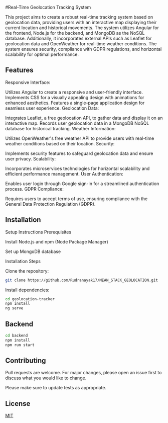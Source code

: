 #Real-Time Geolocation Tracking System

This project aims to create a robust real-time tracking system based on geolocation data, providing users with an interactive map displaying their current location and historical movements. The system utilizes Angular for the frontend, Node.js for the backend, and MongoDB as the NoSQL database. Additionally, it incorporates external APIs such as Leaflet for geolocation data and OpenWeather for real-time weather conditions. The system ensures security, compliance with GDPR regulations, and horizontal scalability for optimal performance.

## Features
Responsive Interface:

Utilizes Angular to create a responsive and user-friendly interface.
Implements CSS for a visually appealing design with animations for enhanced aesthetics.
Features a single-page application design for seamless user experience.
Geolocation Data:

Integrates Leaflet, a free geolocation API, to gather data and display it on an interactive map.
Records user geolocation data in a MongoDB NoSQL database for historical tracking.
Weather Information:

Utilizes OpenWeather's free weather API to provide users with real-time weather conditions based on their location.
Security:

Implements security features to safeguard geolocation data and ensure user privacy.
Scalability:

Incorporates microservices technologies for horizontal scalability and efficient performance management.
User Authentication:

Enables user login through Google sign-in for a streamlined authentication process.
GDPR Compliance:

Requires users to accept terms of use, ensuring compliance with the General Data Protection Regulation (GDPR).
## Installation

Setup Instructions
Prerequisites

Install Node.js and npm (Node Package Manager)

Set up MongoDB database

Installation Steps

Clone the repository:

```bash
git clone https://github.com/Rudranayak17/MEAN_STACK_GEOLOCATION.git

```
Install dependencies:
```bash
cd geolocation-tracker
npm install
ng serve
```
## Backend 
```bash
cd backend
npm install
npm run start 
```
## Contributing

Pull requests are welcome. For major changes, please open an issue first
to discuss what you would like to change.

Please make sure to update tests as appropriate.

## License

[MIT](https://choosealicense.com/licenses/mit/)
